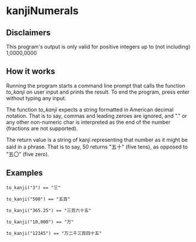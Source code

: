 # kanjiNumerals

## Disclaimers

This program's output is only valid for positive integers up to (not including) 1,0000,0000

## How it works

Running the program starts a command line prompt that calls the function *to_kanji* on user input and prints the result. To end the program, press enter without typing any input.

The function *to_kanji* expects a string formatted in American decimal notation. That is to say, commas and leading zeroes are ignored, and "." or  any other non-numeric char is interpreted as the end of the number (fractions are not supported).

The return value is a string of kanji representing that number as it might be said in a phrase. That is to say, 50 returns "五十" (five tens), as opposed to "五〇" (five zero).

## Examples

	to_kanji("3") == "三"

	to_kanji("500") == "五百"

	to_kanji("365.25") == "三百六十五"

	to_kanji("10,000") == "万"

	to_kanji("12345") == "万二千三百四十五"
